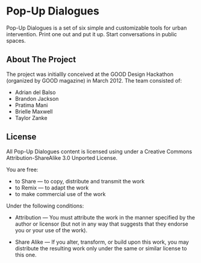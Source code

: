 Pop-Up Dialogues
================

Pop-Up Dialogues is a set of six simple and customizable tools for urban intervention. Print one out and put it up. Start conversations in public spaces.

About The Project
-----------------

The project was initiallly conceived at the GOOD Design Hackathon (organized by GOOD magazine) in March 2012. The team consisted of:

- Adrian del Balso
- Brandon Jackson
- Pratima Mani
- Brielle Maxwell
- Taylor Zanke

License
-------

All Pop-Up Dialogues content is licensed using under a Creative Commons Attribution-ShareAlike 3.0 Unported License.

You are free:

- to Share — to copy, distribute and transmit the work
- to Remix — to adapt the work
- to make commercial use of the work

Under the following conditions:

- Attribution — You must attribute the work in the manner specified by the author or licensor (but not in any way that suggests that they endorse you or your use of the work).

- Share Alike — If you alter, transform, or build upon this work, you may distribute the resulting work only under the same or similar license to this one.